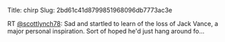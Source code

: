 Title: chirp
Slug: 2bd61c41d8799851968096db7773ac3e

RT <a href="http://twitter.com/scottlynch78">@scottlynch78</a>: Sad and startled to learn of the loss of Jack Vance, a major personal inspiration. Sort of hoped he'd just hang around fo…
